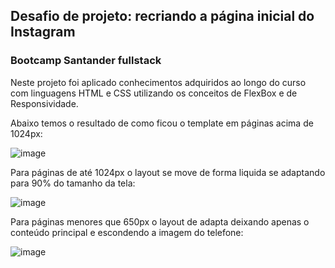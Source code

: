 ## Desafio de projeto: recriando a página inicial do Instagram
### Bootcamp Santander fullstack

Neste projeto foi aplicado conhecimentos adquiridos ao longo do curso com linguagens HTML e CSS utilizando os conceitos de FlexBox e de Responsividade.

Abaixo temos o resultado de como ficou o template em páginas acima de 1024px:

![image](https://user-images.githubusercontent.com/101514539/176916463-e9211ddb-6337-4670-906f-4ac0ced1f3b4.png)

Para páginas de até 1024px o layout se move de forma liquida se adaptando para 90% do tamanho da tela:

![image](https://user-images.githubusercontent.com/101514539/218339983-c36a5dfe-29e8-4517-b9ed-6d6f894c7393.png)


Para páginas menores que 650px o layout de adapta deixando apenas o conteúdo principal e escondendo a imagem do telefone:

![image](https://user-images.githubusercontent.com/101514539/218339945-1c004a2a-f94b-42e6-ad65-5d480f1217ae.png)



